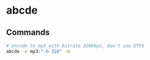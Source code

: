 # abcde

## Commands

```bash
# encode to mp3 with bitrate 320kbps, don't use UTF8
abcde -o mp3:"-b 320" -U
```
